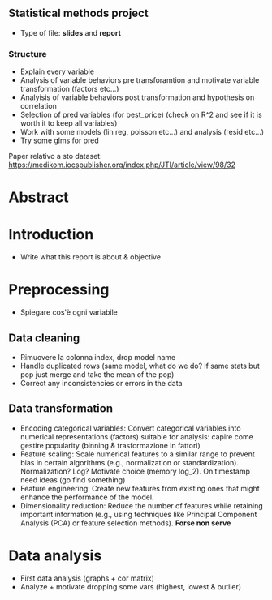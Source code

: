 ## Statistical methods project

 - Type of file: __slides__ and __report__

### Structure
 - Explain every variable
 - Analysis of variable behaviors pre transforamtion and motivate variable transformation (factors etc...)
 - Analyisis of variable behaviors post transformation and hypothesis on correlation
 - Selection of pred variables (for best_price) (check on R^2 and see if it is worth it to keep all variables)
 - Work with some models (lin reg, poisson etc...) and analysis (resid etc...)
 - Try some glms for pred


Paper relativo a sto dataset: https://medikom.iocspublisher.org/index.php/JTI/article/view/98/32

# Abstract
# Introduction
 - Write what this report is about & objective
# Preprocessing
 - Spiegare cos'è ogni variabile
## Data cleaning
 - Rimuovere la colonna index, drop model name
 - Handle duplicated rows (same model, what do we do? if same stats but pop just merge and take the mean of the pop)
 - Correct any inconsistencies or errors in the data
## Data transformation
 - Encoding categorical variables: Convert categorical variables into numerical representations (factors) suitable for analysis: capire come gestire popularity (binning & trasformazione in fattori)
 - Feature scaling: Scale numerical features to a similar range to prevent bias in certain algorithms (e.g., normalization or standardization). Normalization? Log? Motivate choice (memory log_2). On timestamp need ideas (go find something)
 - Feature engineering: Create new features from existing ones that might enhance the performance of the model.
 - Dimensionality reduction: Reduce the number of features while retaining important information (e.g., using techniques like Principal Component Analysis (PCA) or feature selection methods). __Forse non serve__
# Data analysis
 - First data analysis (graphs + cor matrix)
 - Analyze + motivate dropping some vars (highest, lowest & outlier)
   
